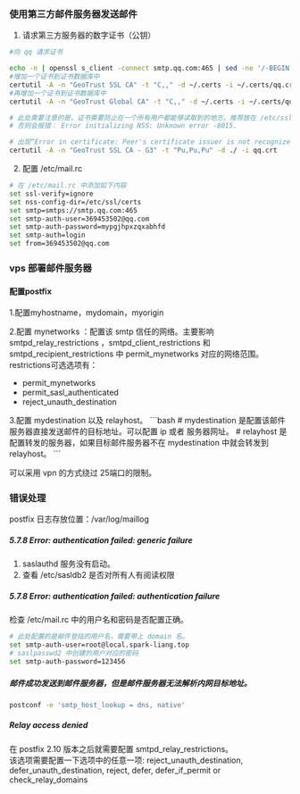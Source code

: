 ### 使用第三方邮件服务器发送邮件
1. 请求第三方服务器的数字证书（公钥）
```bash
#向 qq 请求证书

echo -n | openssl s_client -connect smtp.qq.com:465 | sed -ne '/-BEGIN CERTIFICATE-/,/-END CERTIFICATE-/p' > ~/.certs/qq.crt
#增加一个证书到证书数据库中
certutil -A -n "GeoTrust SSL CA" -t "C,," -d ~/.certs -i ~/.certs/qq.crt
#再增加一个证书到证书数据库中
certutil -A -n "GeoTrust Global CA" -t "C,," -d ~/.certs -i ~/.certs/qq.crt

# 此处需要注意的是，证书需要防止在一个所有用户都能够读取到的地方。推荐放在 /etc/ssl/certs
# 否则会报错： Error initializing NSS: Unknown error -8015.

# 出现“Error in certificate: Peer's certificate issuer is not recognized.”的报错。（证明证书不被信任）
certutil -A -n "GeoTrust SSL CA - G3" -t "Pu,Pu,Pu" -d ./ -i qq.crt
```
2. 配置 /etc/mail.rc 
```bash
# 在 /etc/mail.rc 中添加如下内容 
set ssl-verify=ignore
set nss-config-dir=/etc/ssl/certs
set smtp=smtps://smtp.qq.com:465
set smtp-auth-user=369453502@qq.com
set smtp-auth-password=mypgjhpxzqxabhfd
set smtp-auth=login
set from=369453502@qq.com
```

### vps 部署邮件服务器
#### 配置postfix
1.配置myhostname，mydomain，myorigin

2.配置 mynetworks ：配置该 smtp 信任的网络。主要影响  smtpd_relay_restrictions ，smtpd_client_restrictions 和 smtpd_recipient_restrictions 中 permit_mynetworks 对应的网络范围。<br>
restrictions可选选项有：<ul>
    <li>permit_mynetworks</li>
    <li>permit_sasl_authenticated</li>
    <li>reject_unauth_destination</li>
</ul>
3.配置 mydestination 以及 relayhost。
```bash
# mydestination 是配置该邮件服务器直接发送邮件的目标地址。可以配置 ip 或者 服务器网址。
# relayhost 是配置转发的服务器，如果目标邮件服务器不在 mydestination 中就会转发到 relayhost。
```

可以采用 vpn 的方式绕过 25端口的限制。

### 错误处理
postfix 日志存放位置：/var/log/maillog

##### 5.7.8 Error: authentication failed: generic failure
1. saslauthd 服务没有启动。
2. 查看 /etc/sasldb2 是否对所有人有阅读权限

##### 5.7.8 Error: authentication failed: authentication failure
检查 /etc/mail.rc 中的用户名和密码是否配置正确。
```bash
# 此处配置的是邮件登陆的用户名，需要带上 domain 名。
set smtp-auth-user=root@local.spark-liang.top
# saslpasswd2 中创建的用户对应的密码
set smtp-auth-password=123456
```

##### 邮件成功发送到邮件服务器，但是邮件服务器无法解析内网目标地址。
```bash
postconf -e 'smtp_host_lookup = dns, native'
```

##### Relay access denied
在 postfix 2.10 版本之后就需要配置 smtpd_relay_restrictions。<br>
该选项需要配置一下选项中的任意一项:
reject_unauth_destination, defer_unauth_destination, reject, defer, defer_if_permit or check_relay_domains
